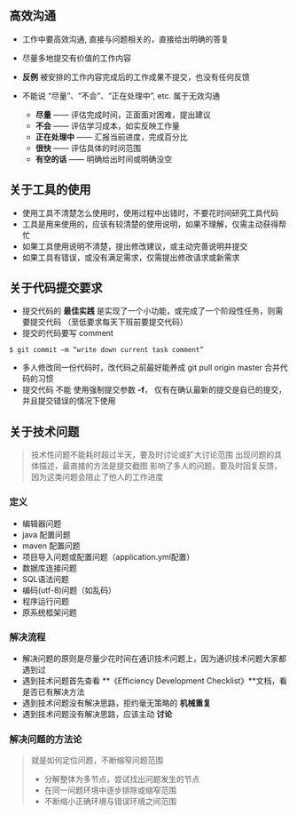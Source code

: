 ## 高效沟通	
- 工作中要高效沟通, 直接与问题相关的，直接给出明确的答复
- 尽量多地提交有价值的工作内容
- **反例** 被安排的工作内容完成后的工作成果不提交，也没有任何反馈

- 不能说 “尽量”、“不会”、“正在处理中”, etc. 属于无效沟通
  * **尽量** —— 评估完成时间，正面面对困难，提出建议
  * **不会** —— 评估学习成本，如实反映工作量
  * **正在处理中** —— 汇报当前进度，完成百分比
  * **很快**  —— 评估具体的时间范围
  * **有空的话** —— 明确给出时间或明确没空
  
## 关于工具的使用
- 使用工具不清楚怎么使用时，使用过程中出错时，不要花时间研究工具代码
- 工具是用来使用的，应该有较清楚的使用说明，如果不理解，仅需主动获得帮忙
- 如果工具使用说明不清楚，提出修改建议，或主动完善说明并提交
- 如果工具有错误，或没有满足需求，仅需提出修改请求或新需求


## 关于代码提交要求
- 提交代码的 **最佳实践** 是实现了一个小功能，或完成了一个阶段性任务，则需要提交代码 （至低要求每天下班前要提交代码）
- 提交的代码要写 comment 
```shell
$ git commit –m “write down current task comment”
```
- 多人修改同一份代码时，改代码之前最好能养成 git pull origin master 合并代码的习惯
- 提交代码 不能 使用强制提交参数 **-f**， 仅有在确认最新的提交是自已的提交，并且提交错误的情况下使用

## 关于技术问题
> 技术性问题不能耗时超过半天，要及时讨论或扩大讨论范围
> 出现问题的具体描述，最直接的方法是提交截图
> 影响了多人的问题，要及时回复反馈，因为这类问题会阻止了他人的工作进度


### 定义
- 编辑器问题
- java 配置问题
- maven 配置问题
- 项目导入问题或配置问题（application.yml配置）
- 数据库连接问题
- SQL语法问题
- 编码(utf-8)问题（如乱码）
- 程序运行问题
- 原系统框架问题 

### 解决流程 
- 解决问题的原则是尽量少花时间在通识技术问题上，因为通识技术问题大家都遇到过
- 遇到技术问题首先查看 **《Efficiency Development Checklist》**文档，看是否已有解决方法
- 遇到技术问题没有解决思路，拒约毫无策略的 **机械重复**
- 遇到技术问题没有解决思路，应该主动 **讨论**

### 解决问题的方法论
> 就是如何定位问题，不断缩窄问题范围
  > * 分解整体为多节点，尝试找出问题发生的节点
  > * 在同一问题环境中逐步排除或缩窄范围
  > * 不断缩小正确环境与错误环境之间范围

